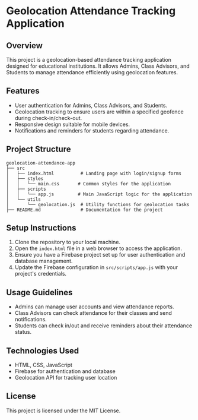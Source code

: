 # Geolocation Attendance Tracking Application

## Overview
This project is a geolocation-based attendance tracking application designed for educational institutions. It allows Admins, Class Advisors, and Students to manage attendance efficiently using geolocation features.

## Features
- User authentication for Admins, Class Advisors, and Students.
- Geolocation tracking to ensure users are within a specified geofence during check-in/check-out.
- Responsive design suitable for mobile devices.
- Notifications and reminders for students regarding attendance.

## Project Structure
```
geolocation-attendance-app
├── src
│   ├── index.html          # Landing page with login/signup forms
│   ├── styles
│   │   └── main.css       # Common styles for the application
│   ├── scripts
│   │   └── app.js         # Main JavaScript logic for the application
│   └── utils
│       └── geolocation.js  # Utility functions for geolocation tasks
├── README.md               # Documentation for the project
```

## Setup Instructions
1. Clone the repository to your local machine.
2. Open the `index.html` file in a web browser to access the application.
3. Ensure you have a Firebase project set up for user authentication and database management.
4. Update the Firebase configuration in `src/scripts/app.js` with your project's credentials.

## Usage Guidelines
- Admins can manage user accounts and view attendance reports.
- Class Advisors can check attendance for their classes and send notifications.
- Students can check in/out and receive reminders about their attendance status.

## Technologies Used
- HTML, CSS, JavaScript
- Firebase for authentication and database
- Geolocation API for tracking user location

## License
This project is licensed under the MIT License.